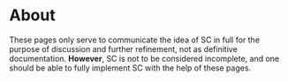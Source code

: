 # About

These pages only serve to communicate the idea of SC in full for the purpose of discussion and further refinement, not as definitive documentation. **However**, SC is not to be considered incomplete, and one should be able to fully implement SC with the help of these pages.
